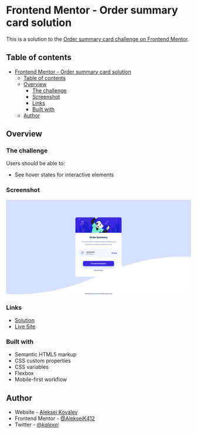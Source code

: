 # Frontend Mentor - Order summary card solution

This is a solution to the [Order summary card challenge on Frontend Mentor](https://www.frontendmentor.io/challenges/order-summary-component-QlPmajDUj).

## Table of contents

- [Frontend Mentor - Order summary card solution](#frontend-mentor---order-summary-card-solution)
  - [Table of contents](#table-of-contents)
  - [Overview](#overview)
    - [The challenge](#the-challenge)
    - [Screenshot](#screenshot)
    - [Links](#links)
    - [Built with](#built-with)
  - [Author](#author)

## Overview

### The challenge

Users should be able to:

- See hover states for interactive elements

### Screenshot

![](./solution.jpg)

### Links

- [Solution](https://your-solution-url.com)
- [Live Site](https://kalexei-order-summary.netlify.app)

### Built with

- Semantic HTML5 markup
- CSS custom properties
- CSS variables
- Flexbox
- Mobile-first workflow

## Author

- Website - [Aleksei Kovalev](https://www.your-site.com)
- Frontend Mentor - [@AlekseiK412](https://www.frontendmentor.io/profile/AlekseiK412)
- Twitter - [@_kalexei_](https://www.twitter.com/_kalexei_)
